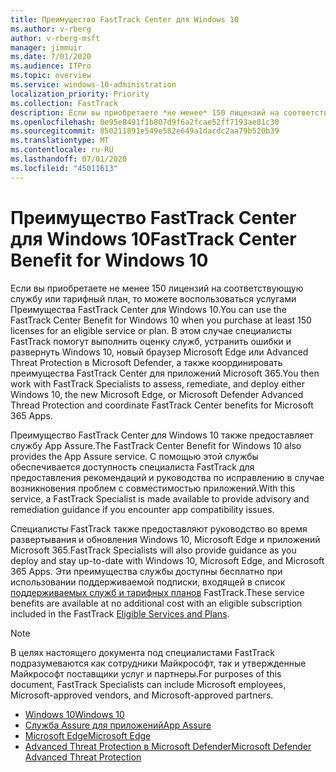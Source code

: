 ```yaml
---
title: Преимущество FastTrack Center для Windows 10
ms.author: v-rberg
author: v-rberg-msft
manager: jimmuir
ms.date: 7/01/2020
ms.audience: ITPro
ms.topic: overview
ms.service: windows-10-administration
localization_priority: Priority
ms.collection: FastTrack
description: Если вы приобретаете *не менее* 150 лицензий на соответствующую службу или тарифный план, то можете воспользоваться услугами Преимущество FastTrack Center для Windows 10.
ms.openlocfilehash: 0e95e8491f1b807d9f6a2fcae52ff7193ae81c30
ms.sourcegitcommit: 850211891e549e582e649a1dacdc2aa79b520b39
ms.translationtype: MT
ms.contentlocale: ru-RU
ms.lasthandoff: 07/01/2020
ms.locfileid: "45011613"
---
```

# <a name="fasttrack-center-benefit-for-windows-10"></a><span data-ttu-id="097bb-103">Преимущество FastTrack Center для Windows 10</span><span class="sxs-lookup"><span data-stu-id="097bb-103">FastTrack Center Benefit for Windows 10</span></span>

<span data-ttu-id="097bb-104">Если вы приобретаете не менее 150 лицензий на соответствующую службу или тарифный план, то можете воспользоваться услугами Преимущества FastTrack Center для Windows 10.</span><span class="sxs-lookup"><span data-stu-id="097bb-104">You can use the FastTrack Center Benefit for Windows 10 when you purchase at least 150 licenses for an eligible service or plan.</span></span> <span data-ttu-id="097bb-105">В этом случае специалисты FastTrack помогут выполнить оценку служб, устранить ошибки и развернуть Windows 10, новый браузер Microsoft Edge или Advanced Threat Protection в Microsoft Defender, а также координировать преимущества FastTrack Center для приложений Microsoft 365.</span><span class="sxs-lookup"><span data-stu-id="097bb-105">You then work with FastTrack Specialists to assess, remediate, and deploy either Windows 10, the new Microsoft Edge, or Microsoft Defender Advanced Thread Protection and coordinate FastTrack Center benefits for Microsoft 365 Apps.</span></span> 

<span data-ttu-id="097bb-106">Преимущество FastTrack Center для Windows 10 также предоставляет службу App Assure.</span><span class="sxs-lookup"><span data-stu-id="097bb-106">The FastTrack Center Benefit for Windows 10 also provides the App Assure service.</span></span> <span data-ttu-id="097bb-107">С помощью этой службы обеспечивается доступность специалиста FastTrack для предоставления рекомендаций и руководства по исправлению в случае возникновения проблем с совместимостью приложений.</span><span class="sxs-lookup"><span data-stu-id="097bb-107">With this service, a FastTrack Specialist is made available to provide advisory and remediation guidance if you encounter app compatibility issues.</span></span> 

<span data-ttu-id="097bb-108">Специалисты FastTrack также предоставляют руководство во время развертывания и обновления Windows 10, Microsoft Edge и приложений Microsoft 365.</span><span class="sxs-lookup"><span data-stu-id="097bb-108">FastTrack Specialists will also provide guidance as you deploy and stay up-to-date with Windows 10, Microsoft Edge, and Microsoft 365 Apps.</span></span> <span data-ttu-id="097bb-109">Эти преимущества службы доступны бесплатно при использовании поддерживаемой подписки, входящей в список [поддерживаемых служб и тарифных планов](M365-eligible-services-and-plans.md) FastTrack.</span><span class="sxs-lookup"><span data-stu-id="097bb-109">These service benefits are available at no additional cost with an eligible subscription included in the FastTrack [Eligible Services and Plans](M365-eligible-services-and-plans.md).</span></span>
  
> [!NOTE]
> <span data-ttu-id="097bb-110">В целях настоящего документа под специалистами FastTrack подразумеваются как сотрудники Майкрософт, так и утвержденные Майкрософт поставщики услуг и партнеры.</span><span class="sxs-lookup"><span data-stu-id="097bb-110">For purposes of this document, FastTrack Specialists can include Microsoft employees, Microsoft-approved vendors, and Microsoft-approved partners.</span></span> 
    
- [<span data-ttu-id="097bb-111">Windows 10</span><span class="sxs-lookup"><span data-stu-id="097bb-111">Windows 10</span></span>](Win-10-windows-10.md)
- [<span data-ttu-id="097bb-112">Служба Assure для приложений</span><span class="sxs-lookup"><span data-stu-id="097bb-112">App Assure</span></span>](Win-10-app-assure.md)
- [<span data-ttu-id="097bb-113">Microsoft Edge</span><span class="sxs-lookup"><span data-stu-id="097bb-113">Microsoft Edge</span></span>](Win-10-microsoft-edge.md)
- [<span data-ttu-id="097bb-114">Advanced Threat Protection в Microsoft Defender</span><span class="sxs-lookup"><span data-stu-id="097bb-114">Microsoft Defender Advanced Threat Protection</span></span>](Win-10-microsoft-defender-atp.md)

